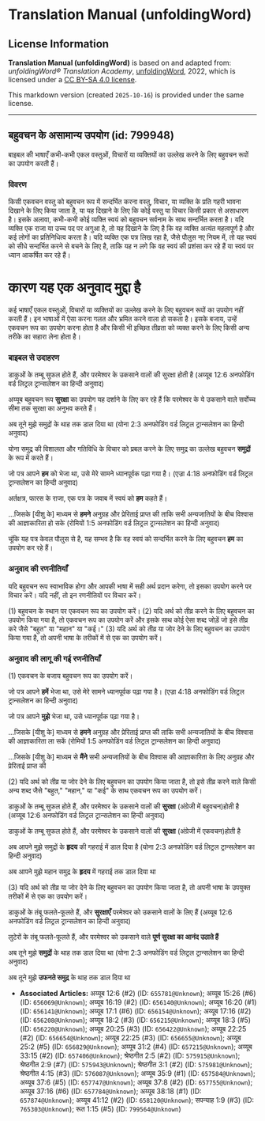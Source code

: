 # Translation Manual (unfoldingWord)

## License Information

**Translation Manual (unfoldingWord)** is based on and adapted from: _unfoldingWord® Translation Academy_, [unfoldingWord](https://unfoldingword.org/utw), 2022, which is licensed under a [CC BY-SA 4.0 license](https://creativecommons.org/licenses/by-sa/4.0/legalcode.en).

This markdown version (created `2025-10-16`) is provided under the same license.



--------------------------------

## बहुवचन के असामान्य उपयोग (id: 799948)

बाइबल की भाषाएँ कभी\-कभी एकल वस्तुओं, विचारों या व्यक्तियों का उल्लेख करने के लिए बहुवचन रूपों का उपयोग करती हैं।

### विवरण

किसी एकवचन वस्तु को बहुवचन रूप में सन्दर्भित करना वस्तु, विचार, या व्यक्ति के प्रति गहरी भावना दिखाने के लिए किया जाता है, या यह दिखाने के लिए कि कोई वस्तु या विचार किसी प्रकार से असाधारण है। इसके अलावा, कभी\-कभी कोई व्यक्ति स्वयं को बहुवचन सर्वनाम के साथ सन्दर्भित करता है। यदि व्यक्ति एक राजा या उच्च पद पर अगुआ है, तो यह दिखाने के लिए है कि वह व्यक्ति अत्यंत महत्वपूर्ण है और कई लोगों का प्रतिनिधित्व करता है। यदि व्यक्ति एक पत्र लिख रहा है, जैसे पौलुस नए नियम में, तो यह स्वयं को सीधे सन्दर्भित करने से बचने के लिए है, ताकि यह न लगे कि वह स्वयं की प्रशंसा कर रहे हैं या स्वयं पर ध्यान आकर्षित कर रहे हैं।

कारण यह एक अनुवाद मुद्दा है
===========================

कई भाषाएँ एकल वस्तुओं, विचारों या व्यक्तियों का उल्लेख करने के लिए बहुवचन रूपों का उपयोग नहीं करती हैं। इन भाषाओं में ऐसा करना गलत और भ्रमित करने वाला हो सकता है। इसके बजाय, उन्हें एकवचन रूप का उपयोग करना होता है और किसी भी इच्छित तीव्रता को व्यक्त करने के लिए किसी अन्य तरीके का सहारा लेना होता है।

### बाइबल से उदाहरण

डाकुओं के तम्बू सुफल होते हैं, और परमेश्वर के उकसाने वालों की सुरक्षा होती है (अय्यूब 12:6 अनफोडिंग वर्ड लिट्रल ट्रान्सलेशन का हिन्दी अनुवाद)

अय्यूब बहुवचन रूप **सुरक्षा** का उपयोग यह दर्शाने के लिए कर रहे हैं कि परमेश्वर के ये उकसाने वाले सर्वोच्च सीमा तक सुरक्षा का अनुभव करते हैं।

अब तूने मुझे समुद्रों के थाह तक डाल दिया था (योना 2:3 अनफोडिंग वर्ड लिट्रल ट्रान्सलेशन का हिन्दी अनुवाद)

योना समुद्र की विशालता और गतिविधि के विचार को प्रबल करने के लिए समुद्र का उल्लेख बहुवचन **समुद्रों** के रूप में करते हैं।

जो पत्र आपने **हम** को भेजा था, उसे मेरे सामने ध्यानपूर्वक पढ़ा गया है। (एज्रा 4:18 अनफोडिंग वर्ड लिट्रल ट्रान्सलेशन का हिन्दी अनुवाद)

अर्तक्षत्र, फारस के राजा, एक पत्र के जवाब में स्वयं को **हम** कहते हैं।

...जिसके \[यीशु के] माध्यम से **हमने** अनुग्रह और प्रेरिताई प्राप्त की ताकि सभी अन्यजातियों के बीच विश्वास की आज्ञाकारिता हो सके (रोमियों 1:5 अनफोडिंग वर्ड लिट्रल ट्रान्सलेशन का हिन्दी अनुवाद)

चूंकि यह पत्र केवल पौलुस से है, यह सम्भव है कि वह स्वयं को सन्दर्भित करने के लिए बहुवचन **हम** का उपयोग कर रहे हैं।

### अनुवाद की रणनीतियाँ

यदि बहुवचन रूप स्वाभाविक होगा और आपकी भाषा में सही अर्थ प्रदान करेगा, तो इसका उपयोग करने पर विचार करें। यदि नहीं, तो इन रणनीतियों पर विचार करें।

(1\) बहुवचन के स्थान पर एकवचन रूप का उपयोग करें। (2\) यदि अर्थ को तीव्र करने के लिए बहुवचन का उपयोग किया गया है, तो एकवचन रूप का उपयोग करें और इसके साथ कोई ऐसा शब्द जोड़ें जो इसे तीव्र करे जैसे "बहुत" या "महान" या "कई।" (3\) यदि अर्थ को तीव्र या जोर देने के लिए बहुवचन का उपयोग किया गया है, तो अपनी भाषा के तरीकों में से एक का उपयोग करें।

### अनुवाद की लागू की गई रणनीतियाँ

(1\) एकवचन के बजाय बहुवचन रूप का उपयोग करें।

जो पत्र आपने **हमें** भेजा था, उसे मेरे सामने ध्यानपूर्वक पढ़ा गया है। (एज्रा 4:18 अनफोडिंग वर्ड लिट्रल ट्रान्सलेशन का हिन्दी अनुवाद)

जो पत्र आपने **मुझे** भेजा था, उसे ध्यानपूर्वक पढ़ा गया है।

...जिसके \[यीशु के] माध्यम से **हमने** अनुग्रह और प्रेरिताई प्राप्त की ताकि सभी अन्यजातियों के बीच विश्वास की आज्ञाकारिता ला सकें (रोमियों 1:5 अनफोडिंग वर्ड लिट्रल ट्रान्सलेशन का हिन्दी अनुवाद)

...जिसके \[यीशु के] माध्यम से **मैंने** सभी अन्यजातियों के बीच विश्वास की आज्ञाकारिता के लिए अनुग्रह और प्रेरिताई प्राप्त की

(2\) यदि अर्थ को तीव्र या जोर देने के लिए बहुवचन का उपयोग किया जाता है, तो इसे तीव्र करने वाले किसी अन्य शब्द जैसे "बहुत," "महान," या "कई" के साथ एकवचन रूप का उपयोग करें।

डाकुओं के तम्बू सुफल होते हैं, और परमेश्वर के उकसाने वालों की **सुरक्षा** (अंग्रेजी में बहुवचन)होती है (अय्यूब 12:6 अनफोडिंग वर्ड लिट्रल ट्रान्सलेशन का हिन्दी अनुवाद)

डाकुओं के तम्बू सुफल होते हैं, और परमेश्वर के उकसाने वालों की **सुरक्षा** (अंग्रेजी में एकवचन)होती है

अब आपने मुझे समुद्रों के **हृदय** की गहराई में डाल दिया है (योना 2:3 अनफोडिंग वर्ड लिट्रल ट्रान्सलेशन का हिन्दी अनुवाद)

अब आपने मुझे महान समुद्र के **हृदय** में गहराई तक डाल दिया था

(3\) यदि अर्थ को तीव्र या जोर देने के लिए बहुवचन का उपयोग किया जाता है, तो अपनी भाषा के उपयुक्त तरीकों में से एक का उपयोग करें।

डाकुओं के तंबू फलते\-फूलते हैं, और **सुरक्षाएँ** परमेश्वर को उकसाने वालों के लिए हैं (अय्यूब 12:6 अनफोडिंग वर्ड लिट्रल ट्रान्सलेशन का हिन्दी अनुवाद)

लुटेरों के तंबू फलते\-फूलते हैं, और परमेश्वर को उकसाने वाले **पूर्ण सुरक्षा का आनंद उठाते हैं**

अब तूने मुझे **समुद्रों** के थाह तक डाल दिया था (योना 2:3 अनफोडिंग वर्ड लिट्रल ट्रान्सलेशन का हिन्दी अनुवाद)

अब तूने मुझे **उफनते समुद्र** के थाह तक डाल दिया था

* **Associated Articles:** अय्यूब 12:6 (#2) (ID: `655781@Unknown`); अय्यूब 15:26 (#6) (ID: `656069@Unknown`); अय्यूब 16:19 (#2) (ID: `656140@Unknown`); अय्यूब 16:20 (#1) (ID: `656141@Unknown`); अय्यूब 17:1 (#6) (ID: `656154@Unknown`); अय्यूब 17:16 (#2) (ID: `656208@Unknown`); अय्यूब 18:2 (#3) (ID: `656215@Unknown`); अय्यूब 18:3 (#5) (ID: `656220@Unknown`); अय्यूब 20:25 (#3) (ID: `656422@Unknown`); अय्यूब 22:25 (#2) (ID: `656654@Unknown`); अय्यूब 22:25 (#3) (ID: `656655@Unknown`); अय्यूब 25:2 (#5) (ID: `656829@Unknown`); अय्यूब 31:2 (#4) (ID: `657215@Unknown`); अय्यूब 33:15 (#2) (ID: `657406@Unknown`); श्रेष्ठगीत 2:5 (#2) (ID: `575915@Unknown`); श्रेष्ठगीत 2:9 (#7) (ID: `575943@Unknown`); श्रेष्ठगीत 3:1 (#2) (ID: `575981@Unknown`); श्रेष्ठगीत 4:15 (#3) (ID: `576087@Unknown`); अय्यूब 35:9 (#1) (ID: `657584@Unknown`); अय्यूब 37:6 (#5) (ID: `657747@Unknown`); अय्यूब 37:8 (#2) (ID: `657755@Unknown`); अय्यूब 37:16 (#6) (ID: `657784@Unknown`); अय्यूब 38:18 (#1) (ID: `657874@Unknown`); अय्यूब 41:12 (#2) (ID: `658120@Unknown`); सपन्याह 1:9 (#3) (ID: `765303@Unknown`); रूत 1:15 (#5) (ID: `799564@Unknown`)

